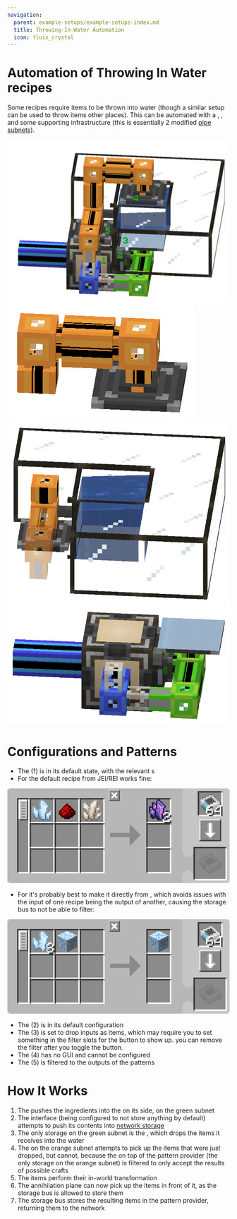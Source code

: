 ```yaml
---
navigation:
  parent: example-setups/example-setups-index.md
  title: Throwing-In-Water Automation
  icon: fluix_crystal
---
```

# Automation of Throwing In Water recipes

Some recipes require items to be thrown into water (though a similar setup can be used to throw items other places).
This can be automated with a <ItemLink id="formation_plane" />, <ItemLink id="annihilation_plane" />, and some supporting
infrastructure (this is essentially 2 modified [pipe subnets](pipe-subnet.md)).

![The setup](../assets/assemblies/throw_in_water.png)
![The setup](../assets/assemblies/throw_in_water_3.png)
![The setup](../assets/assemblies/throw_in_water_2.png)
![The setup](../assets/assemblies/throw_in_water_1.png)

# Configurations and Patterns

- The <ItemLink id="pattern_provider" /> (1) is in its default state, with the relevant <ItemLink id="processing_pattern" />s
- For <ItemLink id="fluix_crystal" /> the default recipe from JEI/REI works fine:

![Fluix Pattern](../assets/diagrams/fluix_pattern.png)

- For <ItemLink id="flawed_budding_quartz" /> it's probably best to make it directly from <ItemLink id="quartz_block" />, 
which avoids issues with the input of one recipe being the output of another, causing the storage bus to not be able to filter:

![Flawed Budding Pattern](../assets/diagrams/flawed_budding_pattern.png)

- The <ItemLink id="interface" /> (2) is in its default configuration
- The <ItemLink id="formation_plane" /> (3) is set to drop inputs as items, which may require you to set something in the filter slots
for the button to show up. you can remove the filter after you toggle the button.
- The <ItemLink id="annihilation_plane" /> (4) has no GUI and cannot be configured
- The <ItemLink id="storage_bus" /> (5) is filtered to the outputs of the patterns

# How It Works

1. The <ItemLink id="pattern_provider" /> pushes the ingredients into the <ItemLink id="interface" /> on its side, on the green subnet
2. The interface (being configured to not store anything by default) attempts to push its contents into [network storage](../ae2-mechanics/import-export-storage.md)
3. The only storage on the green subnet is the <ItemLink id="formation_plane" />, which drops the items it receives into the water
4. The <ItemLink id="annihilation_plane" /> on the orange subnet attempts to pick up the items that were just dropped, but cannot, because
the <ItemLink id="storage_bus" /> on top of the pattern provider (the only storage on the orange subnet) is filtered to only accept the results of possible crafts
5. The items perform their in-world transformation
6. The annihilation plane can now pick up the items in front of it, as the storage bus is allowed to store them
7. The storage bus stores the resulting items in the pattern provider, returning them to the network